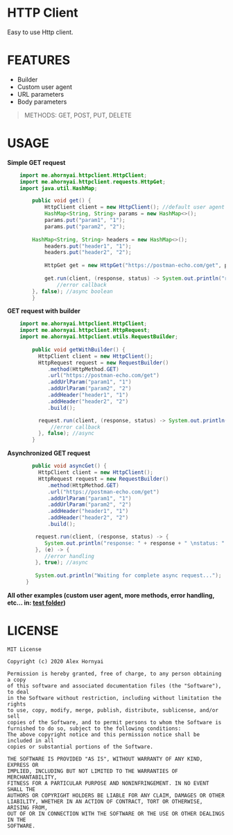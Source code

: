# HTTP Client
Easy to use Http client.
# FEATURES
- Builder
- Custom user agent
- URL parameters
- Body parameters

> METHODS:
GET, POST, PUT, DELETE

# USAGE
**Simple GET request**
```java
	import me.ahornyai.httpclient.HttpClient;  
	import me.ahornyai.httpclient.requests.HttpGet;
	import java.util.HashMap;

    	public void get() {
      		HttpClient client = new HttpClient(); //default user agent is random
      		HashMap<String, String> params = new HashMap<>();
      		params.put("param1", "1");
      		params.put("param2", "2");
		
		HashMap<String, String> headers = new HashMap<>();
      		headers.put("header1", "1");
      		headers.put("header2", "2");
      
      		HttpGet get = new HttpGet("https://postman-echo.com/get", params, null, headers);  //url, params, body params, headers
		
      		get.run(client, (response, status) -> System.out.println("response: " + response + " \nstatus: " + status), (e) -> {
      			//error callback
		}, false); //async boolean
    	}
```
**GET request with builder**
```java
	import me.ahornyai.httpclient.HttpClient;  
	import me.ahornyai.httpclient.HttpRequest;
	import me.ahornyai.httpclient.utils.RequestBuilder;
	
    	public void getWithBuilder() {
	      HttpClient client = new HttpClient();  
	      HttpRequest request = new RequestBuilder()  
		     .method(HttpMethod.GET)  
		     .url("https://postman-echo.com/get")  
		     .addUrlParam("param1", "1")  
		     .addUrlParam("param2", "2")  
		     .addHeader("header1", "1")  
		     .addHeader("header2", "2")  
		     .build();  

	      request.run(client, (response, status) -> System.out.println("response: " + response + " \nstatus: " + status), (e) -> {
		      //error callback
	      }, false); //async
    	}
```
**Asynchronized GET request**
```java
    	public void asyncGet() {
	      HttpClient client = new HttpClient();  
	      HttpRequest request = new RequestBuilder()  
		     .method(HttpMethod.GET)  
		     .url("https://postman-echo.com/get")  
		     .addUrlParam("param1", "1")  
		     .addUrlParam("param2", "2")  
		     .addHeader("header1", "1")  
		     .addHeader("header2", "2")  
		     .build();  

	     request.run(client, (response, status) -> {
	      	System.out.println("response: " + response + " \nstatus: " + status);
	     }, (e) -> {
	     	//error handling
	     }, true); //async
	     
	     System.out.println("Waiting for complete async request..."); 
      }
```
**All other examples (custom user agent, more methods, error handling, etc... in: [test folder](https://github.com/ahornyai/httpclient/tree/master/src/test/java))**

# LICENSE

    MIT License

    Copyright (c) 2020 Alex Hornyai
    
    Permission is hereby granted, free of charge, to any person obtaining a copy
    of this software and associated documentation files (the "Software"), to deal
    in the Software without restriction, including without limitation the rights
    to use, copy, modify, merge, publish, distribute, sublicense, and/or sell
    copies of the Software, and to permit persons to whom the Software is
    furnished to do so, subject to the following conditions:
    The above copyright notice and this permission notice shall be included in all
    copies or substantial portions of the Software.
    
    THE SOFTWARE IS PROVIDED "AS IS", WITHOUT WARRANTY OF ANY KIND, EXPRESS OR
    IMPLIED, INCLUDING BUT NOT LIMITED TO THE WARRANTIES OF MERCHANTABILITY,
    FITNESS FOR A PARTICULAR PURPOSE AND NONINFRINGEMENT. IN NO EVENT SHALL THE
    AUTHORS OR COPYRIGHT HOLDERS BE LIABLE FOR ANY CLAIM, DAMAGES OR OTHER
    LIABILITY, WHETHER IN AN ACTION OF CONTRACT, TORT OR OTHERWISE, ARISING FROM,
    OUT OF OR IN CONNECTION WITH THE SOFTWARE OR THE USE OR OTHER DEALINGS IN THE
    SOFTWARE.

